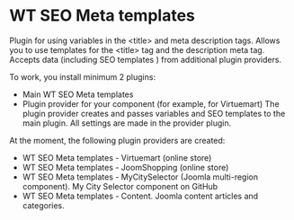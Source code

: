 # WT SEO Meta templates
Plugin for using variables in the &lt;title> and meta description tags. Allows you to use templates for the &lt;title> tag and the description meta tag. Accepts data (including SEO templates ) from additional plugin providers.

To work, you install minimum 2 plugins:
- Main WT SEO Meta templates
- Plugin provider for your component (for example, for Virtuemart)
The plugin provider creates and passes variables and SEO templates to the main plugin. All settings are made in the provider plugin.

At the moment, the following plugin providers are created:

- WT SEO Meta templates - Virtuemart (online store)
- WT SEO Meta templates - JoomShopping (online store)
- WT SEO Meta templates - MyCitySelector (Joomla multi-region component). My City Selector component on GitHub
- WT SEO Meta templates - Content. Joomla content articles and categories.

